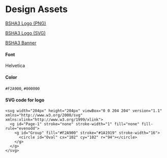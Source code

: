 # Design Assets

[BSHA3 Logo (PNG)](bsha3_logo.png)

[BSHA3 Logo (SVG)](bsha3_logo.svg)

[BSHA3 Banner](bsha3_banner.png)

#### Font

Helvetica

#### Color

`#F2A900`, `#000000`

#### SVG code for logo

```
<svg width="204px" height="204px" viewBox="0 0 204 204" version="1.1" xmlns="http://www.w3.org/2000/svg" xmlns:xlink="http://www.w3.org/1999/xlink">
  <g id="Page-1" stroke="none" stroke-width="1" fill="none" fill-rule="evenodd">
    <g id="Group" fill="#F2A900" stroke="#1A1919" stroke-width="16">
      <circle id="Oval" cx="102" cy="102" r="94"></circle>
    </g>
  </g>
</svg>
```

